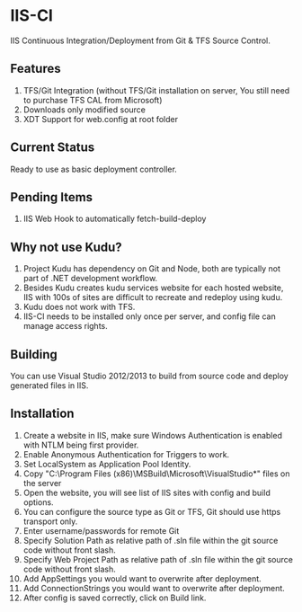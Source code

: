 IIS-CI
======

IIS Continuous Integration/Deployment from Git & TFS Source Control.

Features
--------
1. TFS/Git Integration (without TFS/Git installation on server, You still need to purchase TFS CAL from Microsoft)
2. Downloads only modified source
3. XDT Support for web.config at root folder


Current Status
--------------
Ready to use as basic deployment controller.

Pending Items
--------------

1. IIS Web Hook to automatically fetch-build-deploy
 
Why not use Kudu?
----------------

1. Project Kudu has dependency on Git and Node, both are typically not part of .NET development workflow. 
2. Besides Kudu creates kudu services website for each hosted website, IIS with 100s of sites are difficult to recreate and redeploy using kudu.
3. Kudu does not work with TFS.
4. IIS-CI needs to be installed only once per server, and config file can manage access rights.

Building
--------

You can use Visual Studio 2012/2013 to build from source code and deploy generated files in IIS.

Installation
------------

1. Create a website in IIS, make sure Windows Authentication is enabled with NTLM being first provider.
2. Enable Anonymous Authentication for Triggers to work.
3. Set LocalSystem as Application Pool Identity.
4. Copy "C:\Program Files (x86)\MSBuild\Microsoft\VisualStudio\*" files on the server
5. Open the website, you will see list of IIS sites with config and build options.
6. You can configure the source type as Git or TFS, Git should use https transport only.
7. Enter username/passwords for remote Git
8. Specify Solution Path as relative path of .sln file within the git source code without front slash.
9. Specify Web Project Path as relative path of .sln file within the git source code without front slash.
10. Add AppSettings you would want to overwrite after deployment.
11. Add ConnectionStrings you would want to overwrite after deployment.
12. After config is saved correctly, click on Build link.

